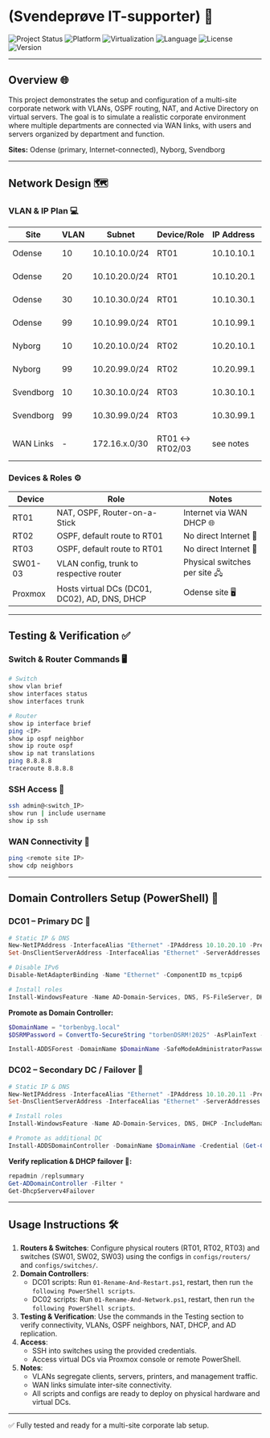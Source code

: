 # (Svendeprøve IT-supporter) 🚀

![Project Status](https://img.shields.io/badge/status-Complete-success)
![Platform](https://img.shields.io/badge/platform-Physical%20Routers%20%26%20Switches-blue)
![Virtualization](https://img.shields.io/badge/virtualization-Proxmox-yellow)
![Language](https://img.shields.io/badge/language-PowerShell-lightgrey)
![License](https://img.shields.io/badge/license-MIT-green)
![Version](https://img.shields.io/badge/version-1.0.0-blue)

---

## Overview 🌐

This project demonstrates the setup and configuration of a multi-site corporate network with VLANs, OSPF routing, NAT, and Active Directory on virtual servers. The goal is to simulate a realistic corporate environment where multiple departments are connected via WAN links, with users and servers organized by department and function.

**Sites:** Odense (primary, Internet-connected), Nyborg, Svendborg

---

## Network Design 🗺️

### VLAN & IP Plan 💻

| Site      | VLAN | Subnet        | Device/Role | IP Address | Notes                        |
|----------|------|---------------|------------|-----------|-------------------------------|
| Odense   | 10   | 10.10.10.0/24 | RT01       | 10.10.10.1 | Client subnet                 |
| Odense   | 20   | 10.10.20.0/24 | RT01       | 10.10.20.1 | Server subnet                 |
| Odense   | 30   | 10.10.30.0/24 | RT01       | 10.10.30.1 | Printer subnet                |
| Odense   | 99   | 10.10.99.0/24 | RT01       | 10.10.99.1 | Management subnet             |
| Nyborg   | 10   | 10.20.10.0/24 | RT02       | 10.20.10.1 | Client subnet                 |
| Nyborg   | 99   | 10.20.99.0/24 | RT02       | 10.20.99.1 | Management subnet             |
| Svendborg| 10   | 10.30.10.0/24 | RT03       | 10.30.10.1 | Client subnet                 |
| Svendborg| 99   | 10.30.99.0/24 | RT03       | 10.30.99.1 | Management subnet             |
| WAN Links| -    | 172.16.x.0/30 | RT01 ↔ RT02/03 | see notes | Point-to-point site connections |

### Devices & Roles ⚙️

| Device  | Role                           | Notes                       |
|---------|--------------------------------|-----------------------------|
| RT01    | NAT, OSPF, Router-on-a-Stick   | Internet via WAN DHCP 🌐     |
| RT02    | OSPF, default route to RT01    | No direct Internet 🚫        |
| RT03    | OSPF, default route to RT01    | No direct Internet 🚫        |
| SW01-03 | VLAN config, trunk to respective router | Physical switches per site 🖧 |
| Proxmox | Hosts virtual DCs (DC01, DC02), AD, DNS, DHCP | Odense site 🖥️ |

---

## Testing & Verification ✅

### Switch & Router Commands 🖥️

```bash
# Switch
show vlan brief
show interfaces status
show interfaces trunk

# Router
show ip interface brief
ping <IP>
show ip ospf neighbor
show ip route ospf
show ip nat translations
ping 8.8.8.8
traceroute 8.8.8.8
```

### SSH Access 🔐

```bash
ssh admin@<switch_IP>
show run | include username
show ip ssh
```

### WAN Connectivity 🌉

```bash
ping <remote site IP>
show cdp neighbors
```

---

## Domain Controllers Setup (PowerShell) 💾

### DC01 – Primary DC 🏢

```powershell
# Static IP & DNS
New-NetIPAddress -InterfaceAlias "Ethernet" -IPAddress 10.10.20.10 -PrefixLength 24 -DefaultGateway 10.10.20.1
Set-DnsClientServerAddress -InterfaceAlias "Ethernet" -ServerAddresses 10.10.20.10,1.1.1.1

# Disable IPv6
Disable-NetAdapterBinding -Name "Ethernet" -ComponentID ms_tcpip6

# Install roles
Install-WindowsFeature -Name AD-Domain-Services, DNS, FS-FileServer, DHCP -IncludeManagementTools
```

**Promote as Domain Controller:**

```powershell
$DomainName = "torbenbyg.local"
$DSRMPassword = ConvertTo-SecureString "torbenDSRM!2025" -AsPlainText -Force

Install-ADDSForest -DomainName $DomainName -SafeModeAdministratorPassword $DSRMPassword -InstallDNS -Force:$true
```

### DC02 – Secondary DC / Failover 🏢

```powershell
# Static IP & DNS
New-NetIPAddress -InterfaceAlias "Ethernet" -IPAddress 10.10.20.11 -PrefixLength 24 -DefaultGateway 10.10.20.1
Set-DnsClientServerAddress -InterfaceAlias "Ethernet" -ServerAddresses 10.10.20.10,1.1.1.1

# Install roles
Install-WindowsFeature -Name AD-Domain-Services, DNS, DHCP -IncludeManagementTools

# Promote as additional DC
Install-ADDSDomainController -DomainName $DomainName -Credential (Get-Credential) -InstallDNS -ReplicationSourceDC DC01.torbenbyg.local -Force:$true
```

**Verify replication & DHCP failover 🔄:**

```powershell
repadmin /replsummary
Get-ADDomainController -Filter *
Get-DhcpServerv4Failover
```

---

## Usage Instructions 🛠️

1. **Routers & Switches**: Configure physical routers (RT01, RT02, RT03) and switches (SW01, SW02, SW03) using the configs in `configs/routers/` and `configs/switches/`.
2. **Domain Controllers**:
   - DC01 scripts: Run `01-Rename-And-Restart.ps1`, restart, then run `the following PowerShell scripts`.
   - DC02 scripts: Run `01-Rename-And-Network.ps1`, restart, then run `the following PowerShell scripts`.
3. **Testing & Verification**: Use the commands in the Testing section to verify connectivity, VLANs, OSPF neighbors, NAT, DHCP, and AD replication.
4. **Access**:
   - SSH into switches using the provided credentials.
   - Access virtual DCs via Proxmox console or remote PowerShell.
5. **Notes**:
   - VLANs segregate clients, servers, printers, and management traffic.
   - WAN links simulate inter-site connectivity.
   - All scripts and configs are ready to deploy on physical hardware and virtual DCs.

---

✅ Fully tested and ready for a multi-site corporate lab setup.
